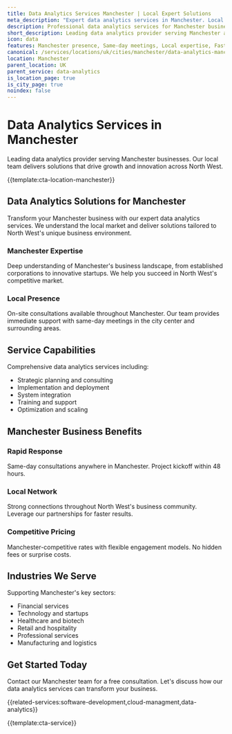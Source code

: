```yaml
---
title: Data Analytics Services Manchester | Local Expert Solutions
meta_description: "Expert data analytics services in Manchester. Local team, same-day consultations, proven results. Transform your business today."
description: Professional data analytics services for Manchester businesses
short_description: Leading data analytics provider serving Manchester and North West.
icon: data
features: Manchester presence, Same-day meetings, Local expertise, Fast deployment, Competitive rates, Proven track record
canonical: /services/locations/uk/cities/manchester/data-analytics-manchester.html
location: Manchester
parent_location: UK
parent_service: data-analytics
is_location_page: true
is_city_page: true
noindex: false
---
```


# Data Analytics Services in Manchester

Leading data analytics provider serving Manchester businesses. Our local team delivers solutions that drive growth and innovation across North West.

{{template:cta-location-manchester}}

## Data Analytics Solutions for Manchester

Transform your Manchester business with our expert data analytics services. We understand the local market and deliver solutions tailored to North West's unique business environment.

### Manchester Expertise

Deep understanding of Manchester's business landscape, from established corporations to innovative startups. We help you succeed in North West's competitive market.

### Local Presence

On-site consultations available throughout Manchester. Our team provides immediate support with same-day meetings in the city center and surrounding areas.

## Service Capabilities

Comprehensive data analytics services including:
- Strategic planning and consulting
- Implementation and deployment
- System integration
- Training and support
- Optimization and scaling

## Manchester Business Benefits

### Rapid Response
Same-day consultations anywhere in Manchester. Project kickoff within 48 hours.

### Local Network
Strong connections throughout North West's business community. Leverage our partnerships for faster results.

### Competitive Pricing
Manchester-competitive rates with flexible engagement models. No hidden fees or surprise costs.

## Industries We Serve

Supporting Manchester's key sectors:
- Financial services
- Technology and startups
- Healthcare and biotech
- Retail and hospitality
- Professional services
- Manufacturing and logistics

## Get Started Today

Contact our Manchester team for a free consultation. Let's discuss how our data analytics services can transform your business.

{{related-services:software-development,cloud-managment,data-analytics}}

{{template:cta-service}}

